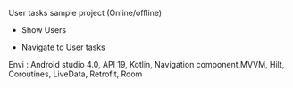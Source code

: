 User tasks sample project (Online/offline)

+ Show Users 

+ Navigate to User tasks

Envi : Android studio 4.0, API 19, Kotlin, Navigation component,MVVM, Hilt, Coroutines, LiveData, Retrofit, Room
